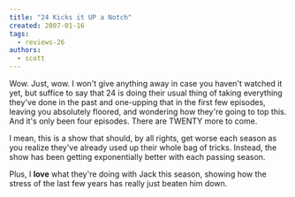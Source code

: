 ```yaml
---
title: "24 Kicks it UP a Notch"
created: 2007-01-16
tags: 
  - reviews-26
authors: 
  - scott
---
```


Wow. Just, wow. I won't give anything away in case you haven't watched it yet, but suffice to say that 24 is doing their usual thing of taking everything they've done in the past and one-upping that in the first few episodes, leaving you absolutely floored, and wondering how they're going to top this. And it's only been four episodes. There are TWENTY more to come.

I mean, this is a show that should, by all rights, get worse each season as you realize they've already used up their whole bag of tricks. Instead, the show has been getting exponentially better with each passing season.

Plus, I **love** what they're doing with Jack this season, showing how the stress of the last few years has really just beaten him down.
